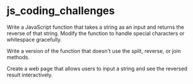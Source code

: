 # js_coding_challenges

Write a JavaScript function that takes a string as an input and returns the reverse of that string.
Modify the function to handle special characters or whitespace gracefully. 

Write a version of the function that doesn't use the split, reverse, or join methods. 

Create a web page that allows users to input a string and see the reversed result interactively. 
